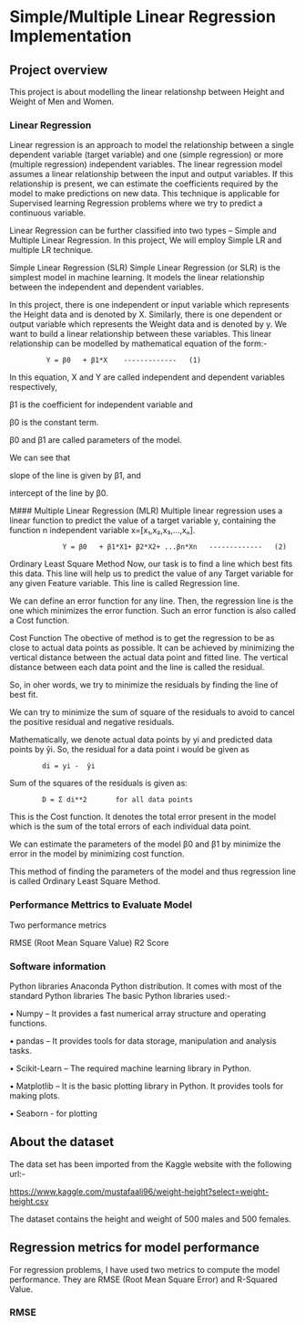 # Simple/Multiple Linear Regression Implementation 

## Project overview
This project is about modelling the linear relationshp between Height and Weight of Men and Women.

### Linear Regression
Linear regression is an approach to model the relationship between a single dependent variable (target variable) and one (simple regression) or more (multiple regression) independent variables. The linear regression model assumes a linear relationship between the input and output variables. If this relationship is present, we can estimate the coefficients required by the model to make predictions on new data. This technique is applicable for Supervised learning Regression problems where we try to predict a continuous variable.

Linear Regression can be further classified into two types – Simple and Multiple Linear Regression. In this project, We will employ Simple LR and multiple LR technique.

Simple Linear Regression (SLR)
Simple Linear Regression (or SLR) is the simplest model in machine learning. It models the linear relationship between the independent and dependent variables.

In this project, there is one independent or input variable which represents the Height data and is denoted by X. Similarly, there is one dependent or output variable which represents the Weight data and is denoted by y. We want to build a linear relationship between these variables. This linear relationship can be modelled by mathematical equation of the form:-

             Y = β0   + β1*X    -------------   (1)
In this equation, X and Y are called independent and dependent variables respectively,

β1 is the coefficient for independent variable and

β0 is the constant term.

β0 and β1 are called parameters of the model.

We can see that

slope of the line is given by β1, and

intercept of the line by β0.

M### Multiple Linear Regression (MLR)
Multiple linear regression uses a linear function to predict the value of a target variable y, containing the function n independent variable x=[x₁,x₂,x₃,…,xₙ].

                 Y = β0   + β1*X1+ β2*X2+ ...βn*Xn   -------------   (2)
Ordinary Least Square Method
Now, our task is to find a line which best fits this data. This line will help us to predict the value of any Target variable for any given Feature variable. This line is called Regression line.

We can define an error function for any line. Then, the regression line is the one which minimizes the error function. Such an error function is also called a Cost function.

Cost Function
The obective of method is to get the regression to be as close to actual data points as possible. It can be achieved by minimizing the vertical distance between the actual data point and fitted line. The vertical distance between each data point and the line is called the residual.

So, in oher words, we try to minimize the residuals by finding the line of best fit.

We can try to minimize the sum of square of the residuals to avoid to cancel the positive residual and negative residuals.

Mathematically, we denote actual data points by yi and predicted data points by ŷi. So, the residual for a data point i would be given as

            di = yi -  ŷi
Sum of the squares of the residuals is given as:

            D = Ʃ di**2       for all data points
This is the Cost function. It denotes the total error present in the model which is the sum of the total errors of each individual data point.

We can estimate the parameters of the model β0 and β1 by minimize the error in the model by minimizing cost function.

This method of finding the parameters of the model and thus regression line is called Ordinary Least Square Method.

### Performance Mettrics to Evaluate Model
Two performance metrics

RMSE (Root Mean Square Value)
R2 Score

### Software information
Python libraries
Anaconda Python distribution. It comes with most of the standard Python libraries The basic Python libraries used:-

• Numpy – It provides a fast numerical array structure and operating functions.

• pandas – It provides tools for data storage, manipulation and analysis tasks.

• Scikit-Learn – The required machine learning library in Python.

• Matplotlib – It is the basic plotting library in Python. It provides tools for making plots.

• Seaborn - for plotting


## About the dataset

The data set has been imported from the Kaggle website with the following url:-

https://www.kaggle.com/mustafaali96/weight-height?select=weight-height.csv

The dataset contains the height and weight of 500 males and 500 females.


## Regression metrics for model performance


For regression problems, I have used two metrics to compute the model performance. They are RMSE (Root Mean Square Error) and R-Squared Value.

### RMSE
